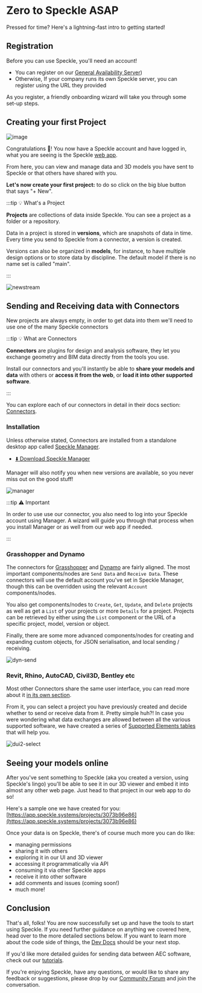 # Zero to Speckle ASAP

Pressed for time? Here's a lightning-fast intro to getting started!

## Registration

Before you can use Speckle, you'll need an account!

- You can register on our [General Availability Server](https://app.speckle.systems/))
- Otherwise, If your company runs its own Speckle server, you can register using the URL they provided

As you register, a friendly onboarding wizard will take you through some set-up steps.

## Creating your first Project

![image](https://user-images.githubusercontent.com/2679513/148923228-790246ff-d25a-4c25-966c-e2399b2ea13e.png)

Congratulations 🥳! You now have a Speckle account and have logged in, what you are seeing is the Speckle [web app](/user/web).

From here, you can view and manage data and 3D models you have sent to Speckle or that others have shared with you.

**Let's now create your first project:** to do so click on the big blue button that says "+ New".

:::tip 💡 What's a Project

**Projects** are collections of data inside Speckle. You can see a project as a folder or a repository.

Data in a project is stored in **versions**, which are snapshots of data in time. Every time you send to Speckle from a connector, a version is created.

Versions can also be organized in **models**, for instance, to have multiple design options or to store data by discipline. The default model if there is no name set is called "main".

:::

![newstream](https://user-images.githubusercontent.com/2679513/148924418-4af6e065-97fc-4c9c-b906-5a0d2f0e821a.gif)

## Sending and Receiving data with Connectors

New projects are always empty, in order to get data into them we'll need to use one of the many Speckle connectors

:::tip 💡 What are Connectors

**Connectors** are plugins for design and analysis software, they let you exchange geometry and BIM data directly from the tools you use.

Install our connectors and you'll instantly be able to **share your models and data** with others or **access it from the web**, or **load it into other supported software**.

:::

You can explore each of our connectors in detail in their docs section: [Connectors](/user/connectors).

### Installation

Unless otherwise stated, Connectors are installed from a standalone desktop app called [Speckle Manager](/user/manager).

- [⬇️ Download Speckle Manager](https://speckle.systems/download/)

Manager will also notify you when new versions are available, so you never miss out on the good stuff!

![manager](https://user-images.githubusercontent.com/2679513/148925769-e12fe66f-923e-4af8-9eac-166dab1eb21d.gif)

:::tip ⚠️ Important

In order to use use our connector, you also need to log into your Speckle account using Manager. A wizard will guide you through that process when you install Manager or as well from our web app if needed.

:::

### Grasshopper and Dynamo

The connectors for [Grasshopper](/user/grasshopper) and [Dynamo](/user/dynamo) are fairly aligned. The most important components/nodes are `Send Data` and `Receive Data`. These connectors will use the default account you've set in Speckle Manager, though this can be overridden using the relevant `Account` components/nodes.

You also get components/nodes to `Create`, `Get`, `Update`, and `Delete` projects as well as get a `List` of your projects or more `Details` for a project. Projects can be retrieved by either using the `List` component or the URL of a specific project, model, version or object.

Finally, there are some more advanced components/nodes for creating and expanding custom objects, for JSON serialisation, and local sending / receiving.

![dyn-send](./img-dyn/dyn-send.gif)

### Revit, Rhino, AutoCAD, Civil3D, Bentley etc

Most other Connectors share the same user interface, you can read more about it [in its own section](/user/ui2).

From it, you can select a project you have previously created and decide whether to send or receive data from it. Pretty simple huh?!
In case you were wondering what data exchanges are allowed between all the various supported software, we have created a series of [Supported Elements tables](/user/support-tables) that will help you.

![dui2-select](https://user-images.githubusercontent.com/2679513/139484851-8038b1c3-e0a5-4585-892e-bc870974f422.gif)

## Seeing your models online

After you've sent something to Speckle (aka you created a version, using Speckle's lingo) you'll be able to see it in our 3D viewer and embed it into almost any other web page.
Just head to that project in our web app to do so!

Here's a sample one we have created for you: [https://app.speckle.systems/projects/3073b96e86](https://app.speckle.systems/projects/3073b96e86)

Once your data is on Speckle, there's of course much more you can do like:

- managing permissions
- sharing it with others
- exploring it in our UI and 3D viewer
- accessing it programmatically via API
- consuming it via other Speckle apps
- receive it into other software
- add comments and issues (coming soon!)
- much more!

## Conclusion

That's all, folks! You are now successfully set up and have the tools to start using Speckle. If you need further guidance on anything we covered here, head over to the more detailed sections below. If you want to learn more about the code side of things, the [Dev Docs](/dev/) should be your next stop.

If you'd like more detailed guides for sending data between AEC software, check out our [tutorials](https://speckle.systems/tutorials/).

If you're enjoying Speckle, have any questions, or would like to share any feedback or suggestions, please drop by our [Community Forum](https://speckle.community/) and join the conversation.
